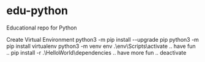 # edu-python
Educational repo for Python

Create Virtual Environment
python3 -m pip install --upgrade pip
python3 -m pip install virtualenv
python3 -m venv env
.\env\Scripts\activate
.. have fun ..
pip install -r .\HelloWorld\dependencies
.. have more fun ..
deactivate